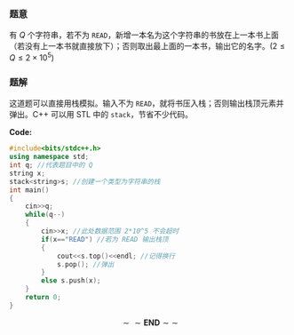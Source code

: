 ### 题意

有 $Q$ 个字符串，若不为 $\texttt{READ}$，新增一本名为这个字符串的书放在上一本书上面（若没有上一本书就直接放下）；否则取出最上面的一本书，输出它的名字。$(2\leq Q\leq 2\times10^5)$

### 题解

这道题可以直接用栈模拟。输入不为 $\texttt{READ}$，就将书压入栈；否则输出栈顶元素并弹出。C++ 可以用 $\text{STL}$ 中的 $\texttt{stack}$，节省不少代码。

$\textbf{Code:}$

```cpp
#include<bits/stdc++.h>
using namespace std;
int q; //代表题目中的 Q
string x;
stack<string>s; //创建一个类型为字符串的栈
int main()
{
    cin>>q;
    while(q--)
    {
        cin>>x; //此处数据范围 2*10^5 不会超时
        if(x=="READ") //若为 READ 输出栈顶
        {
            cout<<s.top()<<endl; //记得换行
            s.pop(); //弹出
        }
        else s.push(x);
    }
    return 0;
}
```

$$\sim\sim\textbf{END}\sim\sim$$